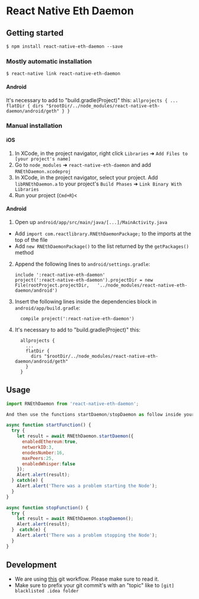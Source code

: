 # React Native Eth Daemon

## Getting started

`$ npm install react-native-eth-daemon --save`

### Mostly automatic installation

`$ react-native link react-native-eth-daemon`

#### Android
It's necessary to add to "build.gradle(Project)" this:
    ```
      allprojects {
        ...
        flatDir {
          dirs "$rootDir/../node_modules/react-native-eth-daemon/android/geth"
        }
      }
    ```

### Manual installation


#### iOS

1. In XCode, in the project navigator, right click `Libraries` ➜ `Add Files to [your project's name]`
2. Go to `node_modules` ➜ `react-native-eth-daemon` and add `RNEthDaemon.xcodeproj`
3. In XCode, in the project navigator, select your project. Add `libRNEthDaemon.a` to your project's `Build Phases` ➜ `Link Binary With Libraries`
4. Run your project (`Cmd+R`)<

#### Android

1. Open up `android/app/src/main/java/[...]/MainActivity.java`
  - Add `import com.reactlibrary.RNEthDaemonPackage;` to the imports at the top of the file
  - Add `new RNEthDaemonPackage()` to the list returned by the `getPackages()` method
2. Append the following lines to `android/settings.gradle`:
  	```
  	include ':react-native-eth-daemon'
  	project(':react-native-eth-daemon').projectDir = new File(rootProject.projectDir, 	'../node_modules/react-native-eth-daemon/android')
  	```
3. Insert the following lines inside the dependencies block in `android/app/build.gradle`:
  	```
      compile project(':react-native-eth-daemon')
  	```
4. It's necessary to add to "build.gradle(Project)" this:
    ```
      allprojects {
        ...
        flatDir {
          dirs "$rootDir/../node_modules/react-native-eth-daemon/android/geth"
        }
      }
    ```

## Usage
```javascript
import RNEthDaemon from 'react-native-eth-daemon';

And then use the functions startDaemon/stopDaemon as follow inside your JS:

async function startFunction() {
  try {
    let result = await RNEthDaemon.startDaemon({
      enabledEthereum:true,
      networkID:3,
      enodesNumber:16,
      maxPeers:25,
      enabledWhisper:false
    });
    Alert.alert(result);
  } catch(e) {
    Alert.alert('There was a problem starting the Node');
  }
}

async function stopFunction() {
  try {
    let result = await RNEthDaemon.stopDaemon();
    Alert.alert(result);
  }  catch(e) {
    Alert.alert('There was a problem stopping the Node');
  }
}
```

## Development
- We are using [this](http://nvie.com/posts/a-successful-git-branching-model/) git workflow. Please make sure to read it.
- Make sure to prefix your git commit's with an "topic" like to `[git] blacklisted .idea folder`
